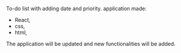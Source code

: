 To-do list with adding date and priority.
application made:
- React,
- css,
- html,

The application will be updated and new functionalities will be added.

